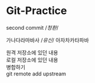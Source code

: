 # Git-Practice

second commit /*청환*/


가나다라마바사 /*유신*/
아자차카타파바


원격 저장소에 있던 내용  
로컬 저장소에 있던 내용  
병합하기  
git remote add upstream


